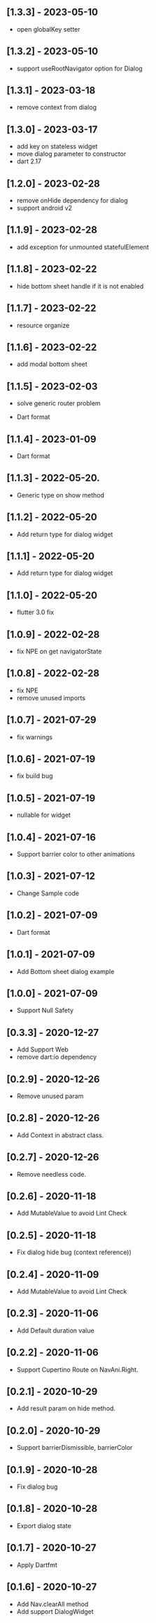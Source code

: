 ## [1.3.3] - 2023-05-10

* open globalKey setter

## [1.3.2] - 2023-05-10

* support useRootNavigator option for Dialog

## [1.3.1] - 2023-03-18

* remove context from dialog

## [1.3.0] - 2023-03-17

* add key on stateless widget
* move dialog parameter to constructor
* dart 2.17

## [1.2.0] - 2023-02-28

* remove onHide dependency for dialog
* support android v2

## [1.1.9] - 2023-02-28

* add exception for unmounted statefulElement

## [1.1.8] - 2023-02-22

* hide bottom sheet handle if it is not enabled
## [1.1.7] - 2023-02-22

* resource organize

## [1.1.6] - 2023-02-22

* add modal bottom sheet

## [1.1.5] - 2023-02-03

* solve generic router problem

* Dart format
## [1.1.4] - 2023-01-09

* Dart format

## [1.1.3] - 2022-05-20.

* Generic type on show method

## [1.1.2] - 2022-05-20

* Add return type for dialog widget

## [1.1.1] - 2022-05-20

* Add return type for dialog widget

## [1.1.0] - 2022-05-20

* flutter 3.0 fix

## [1.0.9] - 2022-02-28

* fix NPE on get navigatorState

## [1.0.8] - 2022-02-28

* fix NPE
* remove unused imports
## [1.0.7] - 2021-07-29

* fix warnings

## [1.0.6] - 2021-07-19

* fix build bug

## [1.0.5] - 2021-07-19

* nullable for widget

## [1.0.4] - 2021-07-16

* Support barrier color to other animations

## [1.0.3] - 2021-07-12

* Change Sample code

## [1.0.2] - 2021-07-09

* Dart format

## [1.0.1] - 2021-07-09

* Add Bottom sheet dialog example
## [1.0.0] - 2021-07-09

* Support Null Safety


## [0.3.3] - 2020-12-27

* Add Support Web
* remove dart:io dependency

## [0.2.9] - 2020-12-26

* Remove unused param

## [0.2.8] - 2020-12-26

* Add Context in abstract class.
## [0.2.7] - 2020-12-26

* Remove needless code.
## [0.2.6] - 2020-11-18

* Add MutableValue to avoid Lint Check

## [0.2.5] - 2020-11-18

* Fix dialog hide bug (context reference))

## [0.2.4] - 2020-11-09

* Add MutableValue to avoid Lint Check

## [0.2.3] - 2020-11-06

* Add Default duration value

## [0.2.2] - 2020-11-06

* Support Cupertino Route on NavAni.Right.

## [0.2.1] - 2020-10-29

* Add result param on hide method.

## [0.2.0] - 2020-10-29

* Support barrierDismissible, barrierColor

## [0.1.9] - 2020-10-28

* Fix dialog bug

## [0.1.8] - 2020-10-28

* Export dialog state

## [0.1.7] - 2020-10-27

* Apply Dartfmt

## [0.1.6] - 2020-10-27

* Add Nav.clearAll method
* Add support DialogWidget
